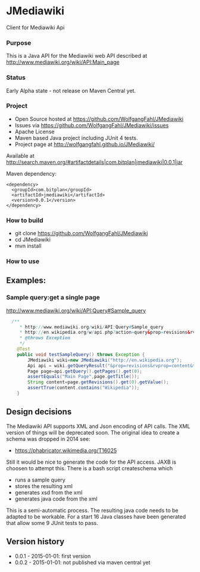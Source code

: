 JMediawiki
==========

Client for Mediawiki Api

### Purpose
This is a Java API for the Mediawiki web API described at 
http://www.mediawiki.org/wiki/API:Main_page

### Status
Early Alpha state - not release on Maven Central yet.

### Project
* Open Source hosted at https://github.com/WolfgangFahl/JMediawiki
* Issues via https://github.com/WolfgangFahl/JMediawiki/issues
* Apache License
* Maven based Java project including JUnit 4 tests.
* Project page at http://wolfgangfahl.github.io/JMediawiki/

Available at http://search.maven.org/#artifactdetails|com.bitplan|jmediawiki|0.0.1|jar

Maven dependency:

```
<dependency>
  <groupId>com.bitplan</groupId>
  <artifactId>jmediawiki</artifactId>
  <version>0.0.1</version>
</dependency>
```

### How to build
* git clone https://github.com/WolfgangFahl/JMediawiki
* cd JMediawiki
* mvn install

### How to use

## Examples:

### Sample query:get a single page
http://www.mediawiki.org/wiki/API:Query#Sample_query


```java
  /**
	 * http://www.mediawiki.org/wiki/API:Query#Sample_query
	 * http://en.wikipedia.org/w/api.php?action=query&prop=revisions&rvprop=content&titles=Main%20Page&format=xml
	 * @throws Exception 
	 */
	@Test
	public void testSampleQuery() throws Exception {
		JMediawiki wiki=new JMediawiki("http://en.wikipedia.org");
		Api api = wiki.getQueryResult("&prop=revisions&rvprop=content&titles=Main%20Page");
		Page page=api.getQuery().getPages().get(0);
		assertEquals("Main Page",page.getTitle());
		String content=page.getRevisions().get(0).getValue();	
		assertTrue(content.contains("Wikipedia"));
	}
```		
  

## Design decisions
The Mediawiki API supports XML and Json encoding of API calls. The XML version of things will be deprecated soon. The
original idea to create a schema was dropped in 2014 see:
* https://phabricator.wikimedia.org/T16025
  
Still it would be nice to generate the code for the API access. JAXB is choosen to attempt this. 
There is a bash script createschema which
* runs a sample query
* stores the resulting xml
* generates xsd from the xml
* generates java code from the xml

This is a semi-automatic process. The resulting java code needs to be adapted to be workable. For a start
16 Java classes have been generated that allow some 9 JUnit tests to pass.
  
## Version history
* 0.0.1 - 2015-01-01: first version
* 0.0.2 - 2015-01-01: not published via maven central yet
